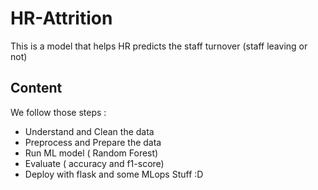 # HR-Attrition

This is a model that helps HR predicts the staff turnover (staff leaving or not)

## Content 

We follow those steps :

* Understand and Clean the data
* Preprocess and Prepare the data
* Run ML model ( Random Forest)
* Evaluate ( accuracy and f1-score)
* Deploy with flask and some MLops Stuff :D



